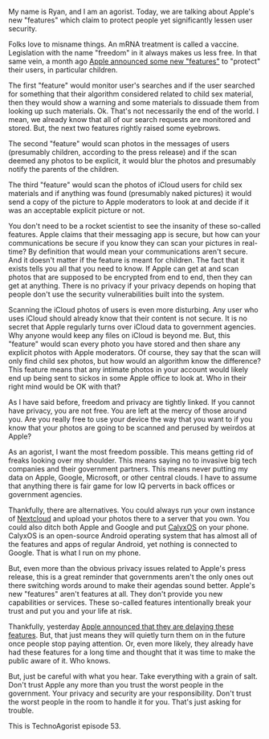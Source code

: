 My name is Ryan, and I am an agorist. Today, we are talking about Apple's new "features" which claim to protect people yet significantly lessen user security.

Folks love to misname things. An mRNA treatment is called a vaccine. Legislation with the name "freedom" in it always makes us less free. In that same vein, a month ago [Apple announced some new "features"](https://www.apple.com/child-safety) to "protect" their users, in particular children.

The first "feature" would monitor user's searches and if the user searched for something that their algorithm considered related to child sex material, then they would show a warning and some materials to dissuade them from looking up such materials. Ok. That's not necessarily the end of the world. I mean, we already know that all of our search requests are monitored and stored. But, the next two features rightly raised some eyebrows.

The second "feature" would scan photos in the messages of users (presumably children, according to the press release) and if the scan deemed any photos to be explicit, it would blur the photos and presumably notify the parents of the children.

The third "feature" would scan the photos of iCloud users for child sex materials and if anything was found (presumably naked pictures) it would send a copy of the picture to Apple moderators to look at and decide if it was an acceptable explicit picture or not.

You don't need to be a rocket scientist to see the insanity of these so-called features. Apple claims that their messaging app is secure, but how can your communications be secure if you know they can scan your pictures in real-time? By definition that would mean your communications aren't secure. And it doesn't matter if the feature is meant for children. The fact that it exists tells you all that you need to know. If Apple can get at and scan photos that are supposed to be encrypted from end to end, then they can get at anything. There is no privacy if your privacy depends on hoping that people don't use the security vulnerabilities built into the system.

Scanning the iCloud photos of users is even more disturbing. Any user who uses iCloud should already know that their content is not secure. It is no secret that Apple regularly turns over iCloud data to government agencies. Why anyone would keep any files on iCloud is beyond me. But, this "feature" would scan every photo you have stored and then share any explicit photos with Apple moderators. Of course, they say that the scan will only find child sex photos, but how would an algorithm know the difference? This feature means that any intimate photos in your account would likely end up being sent to sickos in some Apple office to look at. Who in their right mind would be OK with that?

As I have said before, freedom and privacy are tightly linked. If you cannot have privacy, you are not free. You are left at the mercy of those around you. Are you really free to use your device the way that you want to if you know that your photos are going to be scanned and perused by weirdos at Apple?

As an agorist, I want the most freedom possible. This means getting rid of freaks looking over my shoulder. This means saying no to invasive big tech companies and their government partners. This means never putting my data on Apple, Google, Microsoft, or other central clouds. I have to assume that anything there is fair game for low IQ perverts in back offices or government agencies.

Thankfully, there are alternatives. You could always run your own instance of [Nextcloud](https://nextcloud.com) and upload your photos there to a server that you own. You could also ditch both Apple and Google and put [CalyxOS](https://calyxinstitute.org/projects/calyx-os) on your phone. CalyxOS is an open-source Android operating system that has almost all of the features and apps of regular Android, yet nothing is connected to Google. That is what I run on my phone.

But, even more than the obvious privacy issues related to Apple's press release, this is a great reminder that governments aren't the only ones out there switching words around to make their agendas sound better. Apple's new "features" aren't features at all. They don't provide you new capabilities or services. These so-called features intentionally break your trust and put you and your life at risk.

Thankfully, yesterday [Apple announced that they are delaying these features](https://www.theverge.com/2021/9/3/22655644/apple-delays-controversial-child-protection-features-csam-privacy). But, that just means they will quietly turn them on in the future once people stop paying attention. Or, even more likely, they already have had these features for a long time and thought that it was time to make the public aware of it. Who knows.

But, just be careful with what you hear. Take everything with a grain of salt. Don't trust Apple any more than you trust the worst people in the government. Your privacy and security are your responsibility. Don't trust the worst people in the room to handle it for you. That's just asking for trouble.

This is TechnoAgorist episode 53.
